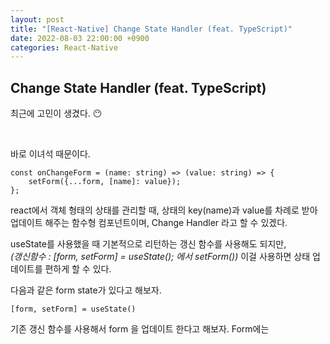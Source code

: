 ```yaml
---
layout: post
title: "[React-Native] Change State Handler (feat. TypeScript)"
date: 2022-08-03 22:00:00 +0900
categories: React-Native
---
```


## Change State Handler (feat. TypeScript)

최근에 고민이 생겼다. 😶

<br/>

바로 이녀석 때문이다.

```
const onChangeForm = (name: string) => (value: string) => {
    setForm({...form, [name]: value});
};
```

react에서 객체 형태의 상태를 관리할 때, 상태의 key(name)과 value를 차례로 받아 업데이트 해주는 함수형 컴포넌트이며, Change Handler 라고 할 수 있겠다.

useState를 사용했을 때 기본적으로 리턴하는 갱신 함수를 사용해도 되지만,  
_(갱신함수 : [form, setForm] = useState(); 에서 setForm())_
이걸 사용하면 상태 업데이트를 편하게 할 수 있다.

다음과 같은 form state가 있다고 해보자.
```
[form, setForm] = useState()
```

기존 갱신 함수를 사용해서 form 을 업데이트 한다고 해보자. Form에는 
```

```